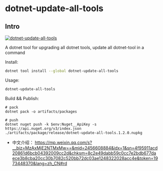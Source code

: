 # dotnet-update-all-tools

## Intro

[![dotnet-update-all-tools](https://img.shields.io/nuget/v/dotnet-update-all-tools)](https://www.nuget.org/packages/dotnet-update-all-tools/)

A dotnet tool for upgrading all dotnet tools, update all dotnet-tool in a command

Install:

``` sh
dotnet tool install --global dotnet-update-all-tools
```

Usage:

``` sh
dotnet-update-all-tools
```

Build && Publish:

``` pwsh
# pack
dotnet pack -o artifacts/packages

# push
dotnet nuget push -k $env:Nuget__ApiKey -s https://api.nuget.org/v3/index.json ./artifacts/package/release/dotnet-update-all-tools.1.2.0.nupkg 
```

- 中文介绍： <https://mp.weixin.qq.com/s?__biz=MzAxMjE2NTMxMw==&mid=2456608884&idx=1&sn=4f95911acd20861d6bcb04392009cc2d&chksm=8c2e49dabb59c0cc7e2bdb677daece3b8cba20cc30b7082c520bb72dc03ae1248322028acc4e&token=1973448370&lang=zh_CN#rd>
